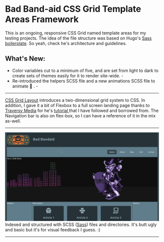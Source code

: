 # Bad Band-aid CSS Grid Template Areas Framework

This is an ongoing, responsive CSS Grid named template areas for my testing projects. The idea of the file structure was based on Hugo's [Sass boilerplate](https://github.com/HugoGiraudel/sass-boilerplate). So yeah, check he's architecture and guidelines.

## What's New:
- Color variables cut to a minimum of five, and are set from light to dark to create sets of themes easily for it to render site-wide.  -
- Re-introduced the helpers SCSS file and a new animations SCSS file to animate :shit: .  -
***
 [CSS Grid Layout](https://developer.mozilla.org/en-US/docs/Web/CSS/CSS_Grid_Layout/Basic_Concepts_of_Grid_Layout) introduces a two-dimensional grid system to CSS. In addition, I gave it a bit of Flexbox to a full screen landing page thanks to [Traversy Media](https://www.youtube.com/channel/UC29ju8bIPH5as8OGnQzwJyA) for he's [tutorial ](https://www.youtube.com/watch?v=oRmQN244Ir0) that I have followed and borrowed from. The Navigation bar is also on flex-box, so I can have a reference of it in the mix as-well.
***
![Framework Snapshot](preview.png  "Thee Grid Yard Framework")
Indexed and structured with SCSS ([Sass](http://sass-lang.com/)) files and directories. It's butt ugly and basic but it's for visual feedback I guess. :)
***
